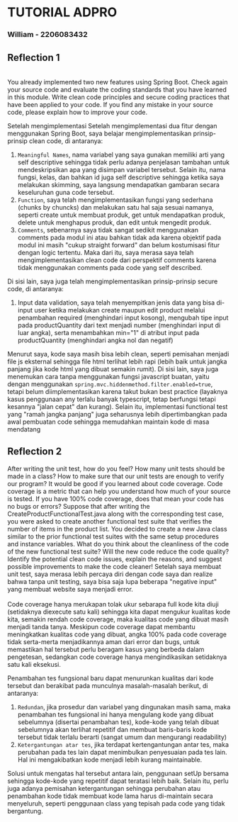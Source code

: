 # TUTORIAL ADPRO
### William - 2206083432

## Reflection 1
<br>
You already implemented two new features using Spring Boot. Check again your source code and evaluate the coding standards that you have learned in this module. Write clean code principles and secure coding practices that have been applied to your code.  If you find any mistake in your source code, please explain how to improve your code.

Setelah mengimplementasi
Setelah mengimplementasi dua fitur dengan menggunakan Spring Boot, saya belajar mengimplementasikan prinsip-prinsip clean code, di antaranya:
1. `Meaningful Names`, nama variabel yang saya gunakan memiliki 
arti yang self descriptive sehingga tidak perlu adanya penjelasan tambahan untuk mendeskripsikan apa yang disimpan variabel tersebut. Selain itu, nama fungsi, kelas, dan bahkan id juga self descriptive sehingga ketika saya melakukan skimming, saya langsung mendapatkan gambaran secara keseluruhan guna code tersebut.
2. `Function`, saya telah mengimplementasikan fungsi yang sederhana (chunks by chuncks) dan melakukan satu hal saja sesuai namanya, seperti create untuk membuat produk, get untuk mendapatkan produk, delete untuk menghapus produk, dan edit untuk mengedit produk.
3. `Comments`, sebenarnya saya tidak sangat sedikit menggunakan comments pada modul ini atau bahkan tidak ada karena objektif pada modul ini masih "cukup straight forward" dan belum kostumisasi fitur dengan logic tertentu. Maka dari itu, saya merasa saya telah mengimplementasikan clean code dari perspektif comments karena tidak menggunakan comments pada code yang self described.

Di sisi lain, saya juga telah mengimplementasikan prinsip-prinsip secure code, di antaranya:
1. Input data validation, saya telah menyempitkan jenis data yang bisa di-input user ketika melakukan create maupun edit product melalui penambahan required (menghindari input kosong), mengubah tipe input pada productQuantity dari text menjadi number (menghindari input di luar angka), serta menambahkan min="1" di atribut input pada productQuantity (menghindari angka nol dan negatif)

Menurut saya, kode saya masih bisa lebih clean, seperti pemisahan <srcipt> menjadi file js eksternal sehingga file html terlihat lebih rapi (lebih baik untuk jangka panjang jika kode html yang dibuat semakin rumit). Di sisi lain, saya juga menemukan cara tanpa menggunakan fungsi javascript buatan, yaitu dengan menggunakan `spring.mvc.hiddenmethod.filter.enabled=true`, tetapi belum diimplementasikan karena takut bukan best practice (layaknya kasus penggunaan any terlalu banyak typescript, tetap berfungsi tetapi kesannya "jalan cepat" dan kurang). Selain itu, implementasi functional test yang "ramah jangka panjang" juga seharusnya lebih dipertimbangkan pada awal pembuatan code sehingga memudahkan maintain kode di masa mendatang

## Reflection 2
After writing the unit test, how do you feel? How many unit tests should be made in a class? How to make sure that our unit tests are enough to verify our program? It would be good if you learned about code coverage. Code coverage is a metric that can help you understand how much of your source is tested. If you have 100% code coverage, does that mean your code has no bugs or errors?
Suppose that after writing the CreateProductFunctionalTest.java along with the corresponding test case, you were asked to create another functional test suite that verifies the number of items in the product list. You decided to create a new Java class similar to the prior functional test suites with the same setup procedures and instance variables.
What do you think about the cleanliness of the code of the new functional test suite? Will the new code reduce the code quality? Identify the potential clean code issues, explain the reasons, and suggest possible improvements to make the code cleaner!
Setelah saya membuat unit test, saya merasa lebih percaya diri dengan code saya dan realize bahwa tanpa unit testing, saya bisa saja lupa beberapa "negative input" yang membuat website saya menjadi error.
<br>
<br>
Code coverage hanya merukapan tolak ukur sebarapa full kode kita diuji (setidaknya diexecute satu kali) sehingga kita dapat mengukur kualitas kode kita, semakin rendah code coverage, maka kualitas code yang dibuat masih menjadi tanda tanya. Meskipun code coverage dapat membantu meningkatkan kualitas code yang dibuat, angka 100% pada code coverage tidak serta-merta menjadikannya aman dari error dan bugs, untuk memastikan hal tersebut perlu beragam kasus yang berbeda dalam pengetesan, sedangkan code coverage hanya mengindikasikan setidaknya satu kali eksekusi.

Penambahan tes fungsional baru dapat menurunkan kualitas dari kode tersebut dan berakibat pada munculnya masalah-masalah berikut, di antaranya:
1. `Redundan`, jika prosedur dan variabel yang dingunakan masih sama, maka penambahan tes fungsional ini hanya mengulang kode yang dibuat sebelumnya (disertai penambahan tes), kode-kode yang telah dibuat sebelumnya akan terlihat repetitif dan membuat baris-baris kode tersebut tidak terlalu berarti (sangat umum dan mengurangi readability)
2. `Ketergantungan atar tes`, jika terdapat kertengantungan antar tes, maka perubahan pada tes lain dapat menimbulkan penyesuaian pada tes lain. Hal ini mengakibatkan kode menjadi lebih kurang maintainable.

Solusi untuk mengatas hal tersebut antara lain, penggunaan setUp bersama sehingga kode-kode yang repetitif dapat teratasi lebih baik. Selain itu, perlu juga adanya pemisahan ketergantungan sehingga perubahan atau penambahan kode tidak membuat kode lama harus di-maintain secara menyeluruh, seperti penggunaan class yang tepisah pada code yang tidak bergantung.